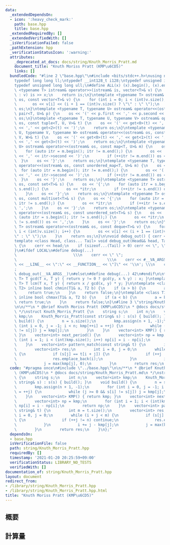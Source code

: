 ```yaml
---
data:
  _extendedDependsOn:
  - icon: ':heavy_check_mark:'
    path: base.hpp
    title: base.hpp
  _extendedRequiredBy: []
  _extendedVerifiedWith: []
  _isVerificationFailed: false
  _pathExtension: hpp
  _verificationStatusIcon: ':warning:'
  attributes:
    _deprecated_at_docs: docs/string/Knuth_Morris_Pratt.md
    document_title: "Knuth Moriss Pratt (KMP\u6CD5)"
    links: []
  bundledCode: "#line 2 \"base.hpp\"\n#include <bits/stdc++.h>\nusing namespace std;\n\
    typedef long long ll;\ntypedef __int128_t i128;\ntypedef unsigned int uint;\n\
    typedef unsigned long long ull;\n#define ALL(x) (x).begin(), (x).end()\n\ntemplate\
    \ <typename T> istream& operator>>(istream& is, vector<T>& v) {\n    for (T& x\
    \ : v) is >> x;\n    return is;\n}\ntemplate <typename T> ostream& operator<<(ostream&\
    \ os, const vector<T>& v) {\n    for (int i = 0; i < (int)v.size(); i++) {\n \
    \       os << v[i] << (i + 1 == (int)v.size() ? \"\" : \" \");\n    }\n    return\
    \ os;\n}\ntemplate <typename T, typename U> ostream& operator<<(ostream& os, const\
    \ pair<T, U>& p) {\n    os << '(' << p.first << ',' << p.second << ')';\n    return\
    \ os;\n}\ntemplate <typename T, typename U, typename V> ostream& operator<<(ostream&\
    \ os, const tuple<T, U, V>& t) {\n    os << '(' << get<0>(t) << ',' << get<1>(t)\
    \ << ',' << get<2>(t) << ')';\n    return os;\n}\ntemplate <typename T, typename\
    \ U, typename V, typename W> ostream& operator<<(ostream& os, const tuple<T, U,\
    \ V, W>& t) {\n    os << '(' << get<0>(t) << ',' << get<1>(t) << ',' << get<2>(t)\
    \ << ',' << get<3>(t) << ')';\n    return os;\n}\ntemplate <typename T, typename\
    \ U> ostream& operator<<(ostream& os, const map<T, U>& m) {\n    os << '{';\n\
    \    for (auto itr = m.begin(); itr != m.end();) {\n        os << '(' << itr->first\
    \ << ',' << itr->second << ')';\n        if (++itr != m.end()) os << ',';\n  \
    \  }\n    os << '}';\n    return os;\n}\ntemplate <typename T, typename U> ostream&\
    \ operator<<(ostream& os, const unordered_map<T, U>& m) {\n    os << '{';\n  \
    \  for (auto itr = m.begin(); itr != m.end();) {\n        os << '(' << itr->first\
    \ << ',' << itr->second << ')';\n        if (++itr != m.end()) os << ',';\n  \
    \  }\n    os << '}';\n    return os;\n}\ntemplate <typename T> ostream& operator<<(ostream&\
    \ os, const set<T>& s) {\n    os << '{';\n    for (auto itr = s.begin(); itr !=\
    \ s.end();) {\n        os << *itr;\n        if (++itr != s.end()) os << ',';\n\
    \    }\n    os << '}';\n    return os;\n}\ntemplate <typename T> ostream& operator<<(ostream&\
    \ os, const multiset<T>& s) {\n    os << '{';\n    for (auto itr = s.begin();\
    \ itr != s.end();) {\n        os << *itr;\n        if (++itr != s.end()) os <<\
    \ ',';\n    }\n    os << '}';\n    return os;\n}\ntemplate <typename T> ostream&\
    \ operator<<(ostream& os, const unordered_set<T>& s) {\n    os << '{';\n    for\
    \ (auto itr = s.begin(); itr != s.end();) {\n        os << *itr;\n        if (++itr\
    \ != s.end()) os << ',';\n    }\n    os << '}';\n    return os;\n}\ntemplate <typename\
    \ T> ostream& operator<<(ostream& os, const deque<T>& v) {\n    for (int i = 0;\
    \ i < (int)v.size(); i++) {\n        os << v[i] << (i + 1 == (int)v.size() ? \"\
    \" : \" \");\n    }\n    return os;\n}\n\nvoid debug_out() { cerr << '\\n'; }\n\
    template <class Head, class... Tail> void debug_out(Head&& head, Tail&&... tail)\
    \ {\n    cerr << head;\n    if (sizeof...(Tail) > 0) cerr << \", \";\n    debug_out(move(tail)...);\n\
    }\n#ifdef LOCAL\n#define debug(...)                                          \
    \                         \\\n    cerr << \" \";                             \
    \                                        \\\n    cerr << #__VA_ARGS__ << \" :[\"\
    \ << __LINE__ << \":\" << __FUNCTION__ << \"]\" << '\\n'; \\\n    cerr << \" \"\
    ;                                                                     \\\n   \
    \ debug_out(__VA_ARGS__)\n#else\n#define debug(...) 42\n#endif\n\ntemplate <typename\
    \ T> T gcd(T x, T y) { return y != 0 ? gcd(y, x % y) : x; }\ntemplate <typename\
    \ T> T lcm(T x, T y) { return x / gcd(x, y) * y; }\n\ntemplate <class T1, class\
    \ T2> inline bool chmin(T1& a, T2 b) {\n    if (a > b) {\n        a = b;\n   \
    \     return true;\n    }\n    return false;\n}\ntemplate <class T1, class T2>\
    \ inline bool chmax(T1& a, T2 b) {\n    if (a < b) {\n        a = b;\n       \
    \ return true;\n    }\n    return false;\n}\n#line 3 \"string/Knuth_Morris_Pratt.hpp\"\
    \n\n/**\n * @brief Knuth Moriss Pratt (KMP\u6CD5)\n * @docs docs/string/Knuth_Morris_Pratt.md\n\
    \ */\nstruct Knuth_Morris_Pratt {\n    string s;\n    int n;\n    vector<int>\
    \ kmp;\n    Knuth_Morris_Pratt(const string& s) : s(s) { build(); }\n    void\
    \ build() {\n        n = s.size();\n        kmp.assign(n + 1, -1);\n        for\
    \ (int i = 0, j = -1; i < n; kmp[++i] = ++j) {\n            while (j >= 0 && s[i]\
    \ != s[j]) j = kmp[j];\n        }\n    }\n    vector<int> KMP() { return kmp;\
    \ }\n    vector<int> next_period() {\n        vector<int> np = kmp;\n        for\
    \ (int i = 1; i < (int)kmp.size(); i++) np[i] = i - np[i];\n        return np;\n\
    \    }\n    vector<int> pattern_match(const string& t) {\n        int m = t.size();\n\
    \        vector<int> res;\n        int i = 0, j = 0;\n        while (i + j < m)\
    \ {\n            if (s[j] == t[i + j]) {\n                if (++j != n) continue;\n\
    \                res.emplace_back(i);\n            }\n            i += j - kmp[j];\n\
    \            j = max(kmp[j], 0);\n        }\n        return res;\n    }\n};\n"
  code: "#pragma once\n#include \"../base.hpp\"\n\n/**\n * @brief Knuth Moriss Pratt\
    \ (KMP\u6CD5)\n * @docs docs/string/Knuth_Morris_Pratt.md\n */\nstruct Knuth_Morris_Pratt\
    \ {\n    string s;\n    int n;\n    vector<int> kmp;\n    Knuth_Morris_Pratt(const\
    \ string& s) : s(s) { build(); }\n    void build() {\n        n = s.size();\n\
    \        kmp.assign(n + 1, -1);\n        for (int i = 0, j = -1; i < n; kmp[++i]\
    \ = ++j) {\n            while (j >= 0 && s[i] != s[j]) j = kmp[j];\n        }\n\
    \    }\n    vector<int> KMP() { return kmp; }\n    vector<int> next_period() {\n\
    \        vector<int> np = kmp;\n        for (int i = 1; i < (int)kmp.size(); i++)\
    \ np[i] = i - np[i];\n        return np;\n    }\n    vector<int> pattern_match(const\
    \ string& t) {\n        int m = t.size();\n        vector<int> res;\n        int\
    \ i = 0, j = 0;\n        while (i + j < m) {\n            if (s[j] == t[i + j])\
    \ {\n                if (++j != n) continue;\n                res.emplace_back(i);\n\
    \            }\n            i += j - kmp[j];\n            j = max(kmp[j], 0);\n\
    \        }\n        return res;\n    }\n};"
  dependsOn:
  - base.hpp
  isVerificationFile: false
  path: string/Knuth_Morris_Pratt.hpp
  requiredBy: []
  timestamp: '2021-01-20 20:25:59+09:00'
  verificationStatus: LIBRARY_NO_TESTS
  verifiedWith: []
documentation_of: string/Knuth_Morris_Pratt.hpp
layout: document
redirect_from:
- /library/string/Knuth_Morris_Pratt.hpp
- /library/string/Knuth_Morris_Pratt.hpp.html
title: "Knuth Moriss Pratt (KMP\u6CD5)"
---
```

## 概要

## 計算量
